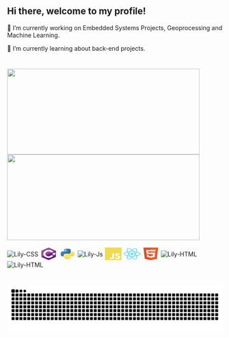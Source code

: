 <!--
**willycoutinho/willycoutinho** is a ✨ _special_ ✨ repository because its `README.md` (this file) appears on your GitHub profile.

Here are some ideas to get you started:

-🔭 I’m currently working on ...
- 🌱 I’m currently learning ...
- 👯 I’m looking to collaborate on ...
- 🤔 I’m looking for help with ...
- 💬 Ask me about ...
- 📫 How to reach me: ...
- 😄 Pronouns: ...
- ⚡ Fun fact: ...
-->

<img align="right" alt="" height="190px" src="https://github.com/user-attachments/assets/a1701668-33ec-4d23-a4b4-7fe0633f0b79">
<h2 align="left">Hi there, welcome to my profile!</h2>


🔭 I’m currently working on Embedded Systems Projects, Geoprocessing and Machine Learning.

🌱 I’m currently learning about back-end projects.

#

<a href="https://github.com/anuraghazra/github-readme-stats">
  <img height=200 width=450 align="center" src="https://github-readme-stats.vercel.app/api?username=willycoutinho&theme=dracula&card_width=200" />
</a>
<a href="https://github.com/anuraghazra/convoychat">
  <img height=200 width=450 align="center" src="https://github-readme-stats.vercel.app/api/top-langs?username=willycoutinho&langs_count=5&theme=tokyonight&card_width=200" />
</a>

<div style="display: inline_block"><br>
  <img align="center" alt="Lily-CSS" height="30" width="40" src="https://github.com/user-attachments/assets/064d0284-a881-4c1e-b0ed-e8f7610c3877">
  <img align="center" alt="Lily-Csharp" height="30" width="40" src="https://raw.githubusercontent.com/devicons/devicon/master/icons/csharp/csharp-original.svg">
  <img align="center" alt="Lily-Python" height="30" width="40" src="https://raw.githubusercontent.com/devicons/devicon/master/icons/python/python-original.svg"> 
  <img align="center" alt="Lily-Js" height="30" width="40" src="https://cdn.jsdelivr.net/gh/devicons/devicon/icons/java/java-original.svg">
  <img align="center" alt="Lily-Js" height="30" width="40" src="https://raw.githubusercontent.com/devicons/devicon/master/icons/javascript/javascript-plain.svg">
  <img align="center" alt="Lily-React" height="30" width="40" src="https://raw.githubusercontent.com/devicons/devicon/master/icons/react/react-original.svg">
  <img align="center" alt="Lily-HTML" height="30" width="40" src="https://raw.githubusercontent.com/devicons/devicon/master/icons/html5/html5-original.svg">
  <img align="center" alt="Lily-HTML" height="30" width="40" src="https://cdn.jsdelivr.net/gh/devicons/devicon/icons/mysql/mysql-original.svg">
  <img align="center" alt="Lily-HTML" height="30" width="40" src="https://github.com/user-attachments/assets/1954890d-0c42-4f3c-93c2-0ac2cc0437d1">
</div>

#

<picture align="center">
  <source media="(prefers-color-scheme: dark)" srcset="https://raw.githubusercontent.com/willycoutinho/willycoutinho/output/github-contribution-grid-snake-dark.svg">
  <source media="(prefers-color-scheme: light)" srcset="https://raw.githubusercontent.com/willycoutinho/willycoutinho/output/github-contribution-grid-snake-dark.svg">
  <img align="center" alt="github contribution grid snake animation" src="https://raw.githubusercontent.com/willycoutinho/willycoutinho/output/github-contribution-grid-snake.svg">
</picture>
